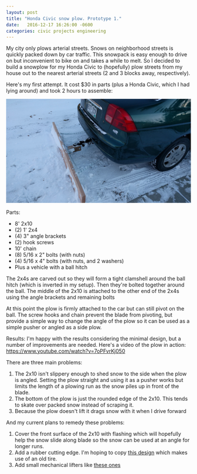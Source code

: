```yaml
---
layout: post
title: "Honda Civic snow plow. Prototype 1."
date:   2016-12-17 16:26:00 -0600
categories: civic projects engineering
---
```


My city only plows arterial streets. Snows on neighborhood streets is quickly packed down by car 
traffic. This snowpack is easy enough to drive on but inconvenient to bike on and takes a while
to melt. So I decided to build a snowplow for my Honda Civic to (hopefully) plow streets from my 
house out to the nearest arterial streets (2 and 3 blocks away, respectively).

Here's my first attempt. It cost $30 in parts (plus a Honda Civic, which I had lying around) and 
took 2 hours to assemble:

[![Snowplow](/assets/images/snowplow01.jpg)](/assets/images/snowplow01.jpg)

Parts:
* 8' 2x10
* (2) 1' 2x4
* (4) 3" angle brackets
* (2) hook screws
* 10' chain
* (8) 5/16 x 2" bolts (with nuts)
* (4) 5/16 x 4" bolts (with nuts, and 2 washers)
* Plus a vehicle with a ball hitch

The 2x4s are carved out so they will form a tight clamshell around the ball hitch (which is inverted in my 
setup). Then they're bolted together around the ball. The middle of the 2x10 is attached to the other
end of the 2x4s using the angle brackets and remaining bolts

At this point the plow is firmly attached to the car but can still pivot on the ball. The screw hooks and chain
prevent the blade from pivoting, but provide a simple way to change the angle of the plow so it can 
be used as a simple pusher or angled as a side plow.

Results:
I'm happy with the results considering the minimal design, but a number of improvements are needed.
Here's a video of the plow in action:
https://www.youtube.com/watch?v=7oPFvrKj050

There are three main problems:
1. The 2x10 isn't slippery enough to shed snow to the side when the plow is angled. Setting the plow 
straight and using it as a pusher works but limits the length of a plowing run as the snow piles up
in front of the blade.
2. The bottom of the plow is just the rounded edge of the 2x10. This tends to skate over packed snow 
instead of scraping it.
3. Because the plow doesn't lift it drags snow with it when I drive forward

And my current plans to remedy these problems:
1. Cover the front surface of the 2x10 with flashing which will hopefully help the snow slide along
blade so the snow can be used at an angle for longer runs.
2. Add a rubber cutting edge. I'm hoping to copy [this design](http://woodchuckcanuck.com/2014/01/19/mooseplow-redneck-cutting-edge/])
which makes use of an old tire.
3. Add small mechanical lifters like [these ones](https://www.youtube.com/watch?v=C0AHrpLKCZc)